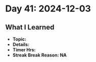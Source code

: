# Day 41: 2024-12-03

## What I Learned
- **Topic:**
- **Details:**
- **Timer Hrs:**
- **Streak Break Reason: NA**